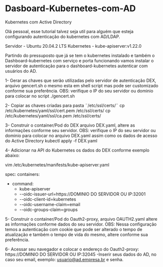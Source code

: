 # Dasboard-Kubernetes-com-AD
Kubernetes com Active Directory

Olá pessoal, esse tutorial talvez seja util para alguém que esteja configurando autenticação do kubernetes com AD/LDAP.

Servidor - Ubuntu 20.04.2 LTS
Kubernetes - kube-apiserver:v1.22.0

Partindo do pressuposto que já se tem o kubernetes instalado e também o Dashboard-kubernetes com serviço e porta funcionando vamos instalar o servidor de autenticação para o dashboard-kubernetes autenticar com usuários do AD.

1- Gerar as chaves que serão utilizadas pelo servidor de autenticação DEX, arquivo gencert.sh o mesmo esta em shell script mas pode ser customizado conforme sua preferência.
OBS: verifique o IP do seu servidor ou dominio para colocar no script
./gencert.sh

2- Copiar as chaves criadas para pasta ¨/etc/ssl/certs/¨
cp /etc/kubernetes/yaml/ssl/cert.pem /etc/ssl/certs/
cp /etc/kubernetes/yaml/ssl/ca.pem /etc/ssl/certs/

3- Construir o container/Pod do DEX arquivo DEX.yaml, altere as informações conforme seu servidor.
OBS: verifique o IP do seu servidor ou dominio para colocar no arquivo DEX.yaml assim como os dados de acesso do Active Directory
kubectl apply -f DEX.yaml

4- Adicionar na API do Kubernetes os dados do DEX conforme exemplo abaixo:

vim /etc/kubernetes/manifests/kube-apiserver.yaml

spec:
   containers:
   - command:
     - kube-apiserver
     - --oidc-issuer-url=https://DOMINIO DO SERVIDOR OU IP:32001
     - --oidc-client-id=kubernetes
     - --oidc-username-claim=email
     - --oidc-groups-claim=groups

5- Construir o container/Pod do Oauth2-proxy, arquivo OAUTH2.yaml altere as informações conforme dados do seu servidor.
OBS: Nessa configuração temos a autenticação com cookie que pode ser alterado o tempo de atualização e também o tempo de vida do mesmo, altere conforme sua preferência.

6- Acessar seu navegador e colocar o endereço do Oauth2-proxy: https://DOMINIO DO SERVIDOR OU IP:32045
-Inserir seus dados do AD, no caso seu email, exemplo: usuario@ad.empresa.br e senha.

